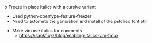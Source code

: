 x Freeze in place italics with a cursive variant
  - Used python-opentype-feature-freezer
  - Need to automate the generation and install of the patched font still
* Make vim use italics for comments
  - https://rsapkf.xyz/blog/enabling-italics-vim-tmux
